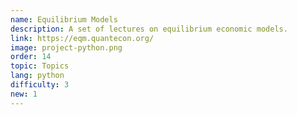 ```yaml
---
name: Equilibrium Models
description: A set of lectures on equilibrium economic models.
link: https://eqm.quantecon.org/
image: project-python.png
order: 14
topic: Topics
lang: python
difficulty: 3
new: 1
---
```

